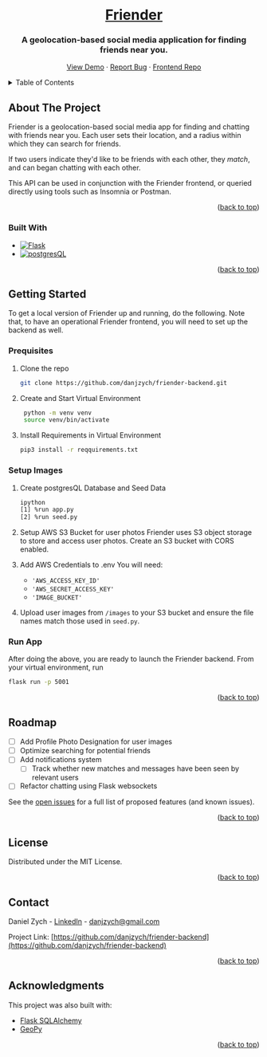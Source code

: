 <a name="readme-top"></a>

<br />
<div align="center">
  <a href="https://github.com/danjzych/friender-backend">
    <h1>Friender</h1>
  </a>

  <h3 align="center">A geolocation-based social media application for finding friends near you.</h3>

  <p align="center">
    <a href="http://friender.danielzych.com/">View Demo</a>
    ·
    <a href="https://github.com/danjzych/friender-backend/issues">Report Bug</a>
    ·
    <a href="https://github.com/danjzych/friender-frontend">Frontend Repo</a>
  </p>
</div>

<!-- TABLE OF CONTENTS -->
<details>
  <summary>Table of Contents</summary>
  <ol>
    <li>
      <a href="#about-the-project">About The Project</a>
      <ul>
        <li><a href="#built-with">Built With</a></li>
      </ul>
    </li>
    <li>
      <a href="#getting-started">Getting Started</a>
      <ul>
        <li><a href="#prerequisites">Prerequisites</a></li>
        <li><a href="#setup">Setup</a></li>
        <li><a href="#run">Run App</a></li>
      </ul>
    </li>
    <li><a href="#roadmap">Roadmap</a></li>
    <li><a href="#license">License</a></li>
    <li><a href="#contact">Contact</a></li>
    <li><a href="#acknowledgments">Acknowledgments</a></li>
  </ol>
</details>

<!-- ABOUT THE PROJECT -->

## About The Project

Friender is a geolocation-based social media app for finding and chatting with friends near you. Each user sets their location, and a radius within which they can search for friends.

If two users indicate they'd like to be friends with each other, they _match_, and can began chatting with each other.

This API can be used in conjunction with the Friender frontend, or queried directly using tools such as Insomnia or Postman.

<p align="right">(<a href="#readme-top">back to top</a>)</p>

### Built With

- [![Flask][Flask.py]][Flask-url]
- [![postgresQL][postgresQL-db]][postgresQL-url]

<p align="right">(<a href="#readme-top">back to top</a>)</p>

<!-- GETTING STARTED -->

## Getting Started

To get a local version of Friender up and running, do the following. Note that, to have an operational Friender frontend, you will need to set up the backend as well.

### Prequisites

1. Clone the repo
   ```sh
   git clone https://github.com/danjzych/friender-backend.git
   ```
2. Create and Start Virtual Environment

   ```sh
    python -m venv venv
    source venv/bin/activate
   ```

3. Install Requirements in Virtual Environment

   ```sh
   pip3 install -r reqquirements.txt
   ```

### Setup Images

1. Create postgresQL Database and Seed Data

   ```sh
   ipython
   [1] %run app.py
   [2] %run seed.py
   ```

2. Setup AWS S3 Bucket for user photos
   Friender uses S3 object storage to store and access user photos.
   Create an S3 bucket with CORS enabled.
3. Add AWS Credentials to .env
   You will need:

   - `'AWS_ACCESS_KEY_ID'`
   - `'AWS_SECRET_ACCESS_KEY'`
   - `'IMAGE_BUCKET'`

4. Upload user images from `/images` to your S3 bucket and ensure the file names match those used in `seed.py`.

### Run App

After doing the above, you are ready to launch the Friender backend. From your virtual environment, run

```sh
flask run -p 5001
```

   <p align="right">(<a href="#readme-top">back to top</a>)</p>

<!-- ROADMAP -->

## Roadmap

- [ ] Add Profile Photo Designation for user images
- [ ] Optimize searching for potential friends
- [ ] Add notifications system
  - [ ] Track whether new matches and messages have been seen by relevant users
- [ ] Refactor chatting using Flask websockets

See the [open issues](https://github.com/danjzych/friender-backend/issues) for a full list of proposed features (and known issues).

<p align="right">(<a href="#readme-top">back to top</a>)</p>

<!-- LICENSE -->

## License

Distributed under the MIT License.

<p align="right">(<a href="#readme-top">back to top</a>)</p>

<!-- CONTACT -->

## Contact

Daniel Zych - [LinkedIn](https://www.linkedin.com/in/danielzych/) - danjzych@gmail.com

Project Link: [https://github.com/danjzych/friender-backend](https://github.com/danjzych/friender-backend)

<p align="right">(<a href="#readme-top">back to top</a>)</p>

<!-- ACKNOWLEDGMENTS -->

## Acknowledgments

This project was also built with:

- [Flask SQLAlchemy](https://flask-sqlalchemy.palletsprojects.com/en/3.1.x/)
- [GeoPy](https://geopy.readthedocs.io/en/stable/)

<p align="right">(<a href="#readme-top">back to top</a>)</p>

<!-- MARKDOWN LINKS & IMAGES -->

[Flask.py]: https://img.shields.io/badge/Flask-000000?style=for-the-badge&logo=flask&logoColor=white
[Flask-url]: https://flask.palletsprojects.com/en/3.0.x/
[postgresQL-db]: https://img.shields.io/badge/PostgreSQL-316192?style=for-the-badge&logo=postgresql&logoColor=white
[postgresQL-url]: https://www.postgresql.org/
